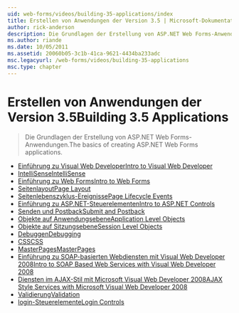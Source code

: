 ```yaml
---
uid: web-forms/videos/building-35-applications/index
title: Erstellen von Anwendungen der Version 3.5 | Microsoft-Dokumentation
author: rick-anderson
description: Die Grundlagen der Erstellung von ASP.NET Web Forms-Anwendungen.
ms.author: riande
ms.date: 10/05/2011
ms.assetid: 20060b05-3c1b-41ca-9621-4434ba233adc
msc.legacyurl: /web-forms/videos/building-35-applications
msc.type: chapter
---
```

<a name="building-35-applications"></a><span data-ttu-id="24540-103">Erstellen von Anwendungen der Version 3.5</span><span class="sxs-lookup"><span data-stu-id="24540-103">Building 3.5 Applications</span></span>
====================
> <span data-ttu-id="24540-104">Die Grundlagen der Erstellung von ASP.NET Web Forms-Anwendungen.</span><span class="sxs-lookup"><span data-stu-id="24540-104">The basics of creating ASP.NET Web Forms applications.</span></span>


- [<span data-ttu-id="24540-105">Einführung zu Visual Web Developer</span><span class="sxs-lookup"><span data-stu-id="24540-105">Intro to Visual Web Developer</span></span>](intro-to-visual-web-developer.md)
- [<span data-ttu-id="24540-106">IntelliSense</span><span class="sxs-lookup"><span data-stu-id="24540-106">IntelliSense</span></span>](intellisense.md)
- [<span data-ttu-id="24540-107">Einführung zu Web Forms</span><span class="sxs-lookup"><span data-stu-id="24540-107">Intro to Web Forms</span></span>](intro-to-web-forms.md)
- [<span data-ttu-id="24540-108">Seitenlayout</span><span class="sxs-lookup"><span data-stu-id="24540-108">Page Layout</span></span>](page-layout.md)
- [<span data-ttu-id="24540-109">Seitenlebenszyklus-Ereignisse</span><span class="sxs-lookup"><span data-stu-id="24540-109">Page Lifecycle Events</span></span>](page-lifecycle-events.md)
- [<span data-ttu-id="24540-110">Einführung zu ASP.NET-Steuerelementen</span><span class="sxs-lookup"><span data-stu-id="24540-110">Intro to ASP.NET Controls</span></span>](intro-to-aspnet-controls.md)
- [<span data-ttu-id="24540-111">Senden und Postback</span><span class="sxs-lookup"><span data-stu-id="24540-111">Submit and Postback</span></span>](submit-and-postback.md)
- [<span data-ttu-id="24540-112">Objekte auf Anwendungsebene</span><span class="sxs-lookup"><span data-stu-id="24540-112">Application Level Objects</span></span>](application-level-objects.md)
- [<span data-ttu-id="24540-113">Objekte auf Sitzungsebene</span><span class="sxs-lookup"><span data-stu-id="24540-113">Session Level Objects</span></span>](session-level-objects.md)
- [<span data-ttu-id="24540-114">Debuggen</span><span class="sxs-lookup"><span data-stu-id="24540-114">Debugging</span></span>](debugging.md)
- [<span data-ttu-id="24540-115">CSS</span><span class="sxs-lookup"><span data-stu-id="24540-115">CSS</span></span>](css.md)
- [<span data-ttu-id="24540-116">MasterPages</span><span class="sxs-lookup"><span data-stu-id="24540-116">MasterPages</span></span>](masterpages.md)
- [<span data-ttu-id="24540-117">Einführung zu SOAP-basierten Webdiensten mit Visual Web Developer 2008</span><span class="sxs-lookup"><span data-stu-id="24540-117">Intro to SOAP Based Web Services with Visual Web Developer 2008</span></span>](an-introduction-to-soap-based-web-services-with-visual-web-developer-2008.md)
- [<span data-ttu-id="24540-118">Diensten im AJAX-Stil mit Microsoft Visual Web Developer 2008</span><span class="sxs-lookup"><span data-stu-id="24540-118">AJAX Style Services with Microsoft Visual Web Developer 2008</span></span>](ajax-style-services-with-microsoft-visual-web-developer-2008.md)
- [<span data-ttu-id="24540-119">Validierung</span><span class="sxs-lookup"><span data-stu-id="24540-119">Validation</span></span>](validation.md)
- [<span data-ttu-id="24540-120">login-Steuerelemente</span><span class="sxs-lookup"><span data-stu-id="24540-120">Login Controls</span></span>](login-controls.md)
